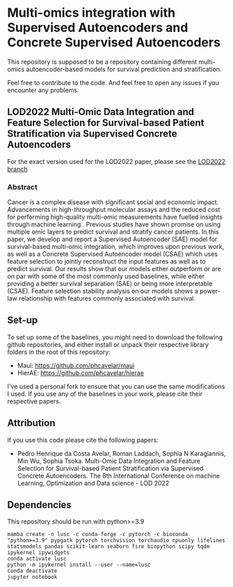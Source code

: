 # Multi-omics integration with Supervised Autoencoders and Concrete Supervised Autoencoders

This repository is supposed to be a repository containing different multi-omics autoencoder-based models for survival prediction and stratification.

Feel free to contribute to the code. And feel free to open any issues if you encounter any problems.

## LOD2022 Multi-Omic Data Integration and Feature Selection for Survival-based Patient Stratification via Supervised Concrete Autoencoders

For the exact version used for the LOD2022 paper, please see the [LOD2022 branch](https://github.com/phcavelar/multi-omics-lusc-tcga/tree/LOD2022)

### Abstract
Cancer is a complex disease with significant social and economic impact. Advancements in high-throughput molecular assays and the reduced cost for performing high-quality multi-omic measurements have fuelled insights through machine learning . Previous studies have shown promise on using multiple omic layers to predict survival and stratify cancer patients. In this paper, we develop and report a Supervised Autoencoder (SAE) model for survival-based multi-omic integration, which improves upon previous work, as well as a Concrete Supervised Autoencoder model (CSAE) which uses feature selection to jointly reconstruct the input features as well as to predict survival. Our results show that our models either outperform or are on par with some of the most commonly used baselines, while either providing a better survival separation (SAE) or being more interpretable (CSAE). Feature selection stability analysis on our models shows a power-law relationship with features commonly associated with survival.

## Set-up

To set up some of the baselines, you might need to download the following github repositories, and either install or unpack their respective library folders in the root of this repository:
* Maui: https://github.com/phcavelar/maui
* HierAE: https://github.com/phcavelar/hierae

I've used a personal fork to ensure that you can use the same modifications I used. If you use any of the baselines in your work, please cite their respective papers.

## Attribution

If you use this code please cite the following papers:
* Pedro Henrique da Costa Avelar, Roman Laddach, Sophia N Karagiannis, Min Wu, Sophia Tsoka. Multi-Omic Data Integration and Feature Selection for Survival-based Patient Stratification via Supervised Concrete Autoencoders. The 8th International Conference on machine Learning, Optimization and Data science - LOD 2022

## Dependencies

This repository should be run with python>=3.9

```
mamba create -n lusc -c conda-forge -c pytorch -c bioconda "python>=3.9" pypgatk pytorch torchvision torchaudio cpuonly lifelines statsmodels pandas scikit-learn seaborn fire biopython scipy tqdm ipykernel ipywidgets
conda activate lusc
python -m ipykernel install --user --name=lusc
conda deactivate
jupyter notebook
```

